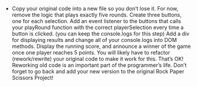 
- Copy your original code into a new file so you don’t lose it.
    For now, remove the logic that plays exactly five rounds.
    Create three buttons, one for each selection. Add an event listener to the buttons that calls your playRound function with the correct playerSelection every time a button is clicked. (you can keep the console.logs for this step)
    Add a div for displaying results and change all of your console.logs into DOM methods.
    Display the running score, and announce a winner of the game once one player reaches 5 points.
    You will likely have to refactor (rework/rewrite) your original code to make it work for this. That’s OK! Reworking old code is an important part of the programmer’s life.
    Don’t forget to go back and add your new version to the original Rock Paper Scissors Project!
